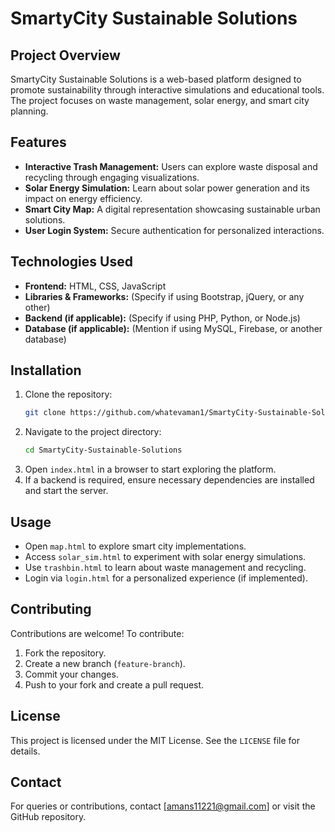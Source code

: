 # SmartyCity Sustainable Solutions

## Project Overview
SmartyCity Sustainable Solutions is a web-based platform designed to promote sustainability through interactive simulations and educational tools. The project focuses on waste management, solar energy, and smart city planning.

## Features
- **Interactive Trash Management:** Users can explore waste disposal and recycling through engaging visualizations.
- **Solar Energy Simulation:** Learn about solar power generation and its impact on energy efficiency.
- **Smart City Map:** A digital representation showcasing sustainable urban solutions.
- **User Login System:** Secure authentication for personalized interactions.

## Technologies Used
- **Frontend:** HTML, CSS, JavaScript
- **Libraries & Frameworks:** (Specify if using Bootstrap, jQuery, or any other)
- **Backend (if applicable):** (Specify if using PHP, Python, or Node.js)
- **Database (if applicable):** (Mention if using MySQL, Firebase, or another database)

## Installation
1. Clone the repository:
   ```bash
   git clone https://github.com/whatevaman1/SmartyCity-Sustainable-Solutions.git
   ```
2. Navigate to the project directory:
   ```bash
   cd SmartyCity-Sustainable-Solutions
   ```
3. Open `index.html` in a browser to start exploring the platform.
4. If a backend is required, ensure necessary dependencies are installed and start the server.

## Usage
- Open `map.html` to explore smart city implementations.
- Access `solar_sim.html` to experiment with solar energy simulations.
- Use `trashbin.html` to learn about waste management and recycling.
- Login via `login.html` for a personalized experience (if implemented).

## Contributing
Contributions are welcome! To contribute:
1. Fork the repository.
2. Create a new branch (`feature-branch`).
3. Commit your changes.
4. Push to your fork and create a pull request.

## License
This project is licensed under the MIT License. See the `LICENSE` file for details.

## Contact
For queries or contributions, contact [amans11221@gmail.com] or visit the GitHub repository.

